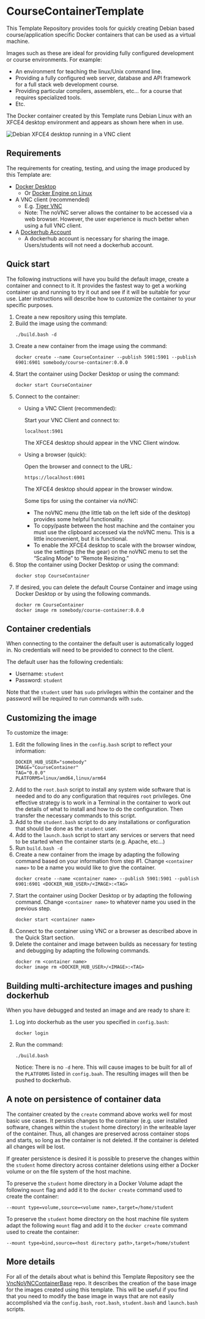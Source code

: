 # CourseContainerTemplate

This Template Repository provides tools for quickly creating Debian based course/application specific Docker containers that can be used as a virtual machine.  

Images such as these are ideal for providing fully configured development or course environments.  For example:
* An environment for teaching the linux/Unix command line.
* Providing a fully configured web server, database and API framework for a full stack web development course.
* Providing particular compilers, assemblers, etc... for a course that requires specialized tools.
* Etc.

The Docker container created by this Template runs Debian Linux with an XFCE4 desktop environment and appears as shown here when in use.

![Debian XFCE4 desktop running in a VNC client](desktop.jpg)

## Requirements

The requirements for creating, testing, and using the image produced by this Template are:
* [Docker Desktop](https://docs.docker.com/desktop/install/windows-install/)
  * Or [Docker Engine on Linux](https://docs.docker.com/engine/install/)
* A VNC client (recommended)
  * E.g. [Tiger VNC](https://sourceforge.net/projects/tigervnc/files/stable/)
  * Note: The noVNC server allows the container to be accessed via a web browser.  However, the user experience is much better when using a full VNC client.
* A [Dockerhub Account](https://hub.docker.com/)
  * A dockerhub account is necessary for sharing the image. Users/students will not need a dockerhub account.

## Quick start

The following instructions will have you build the default image, create a container and connect to it.  It provides the fastest way to get a working container up and running to try it out and see if it will be suitable for your use. Later instructions will describe how to customize the container to your specific purposes.

1. Create a new repository using this template.
2. Build the image using the command:
   ```
   ./build.bash -d
   ```
3. Create a new container from the image using the command:
   ```
   docker create --name CourseContainer --publish 5901:5901 --publish 6901:6901 somebody/course-container:0.0.0
   ```
4. Start the container using Docker Desktop or using the command:
   ```
   docker start CourseContainer
   ```
5. Connect to the container:
   * Using a VNC Client (recommended):
  
     Start your VNC Client and connect to:
     ```
     localhost:5901
     ```

     The XFCE4 desktop should appear in the VNC Client window.

   * Using a browser (quick):

     Open the browser and connect to the URL: 
     ```
     https://localhost:6901
     ```

     The XFCE4 desktop should appear in the browser window.  
 
     Some tips for using the container via noVNC:
     * The noVNC menu (the little tab on the left side of the desktop) provides some helpful functionality.
     * To copy/paste between the host machine and the container you must use the clipboard accessed via the noVNC menu. This is a little inconvenient, but it is functional.
     * To enable the XFCE4 desktop to scale with the browser window, use the settings (the the gear) on the noVNC menu to set the “Scaling Mode” to “Remote Resizing.”
6. Stop the container using Docker Desktop or using the command:
   ```
   docker stop CourseContainer
   ```
7. If desired, you can delete the default Course Container and image using Docker Desktop or by using the following commands.
   ```
   docker rm CourseContainer
   docker image rm somebody/course-container:0.0.0
   ```

## Container credentials

When connecting to the container the default user is automatically logged in.  No credentials will need to be provided to connect to the client. 

The default user has the following credentials:
* Username: `student`
* Password: `student`

Note that the `student` user has `sudo` privileges within the container and the password will be required to run commands with `sudo`.

## Customizing the image

To customize the image:

1. Edit the following lines in the `config.bash` script to reflect your information:
   ```
   DOCKER_HUB_USER="somebody"
   IMAGE="CourseContainer"
   TAG="0.0.0"
   PLATFORMS=linux/amd64,linux/arm64
   ```
2. Add to the `root.bash` script to install any system wide software that is needed and to do any configuration that requires `root` privileges.  One effective strategy is to work in a Terminal in the container to work out the details of what to install and how to do the configuration.  Then transfer the necessary commands to this script.
3. Add to the `student.bash` script to do any installations or configuration that should be done as the `student` user.
4. Add to the `launch.bash` script to start any services or servers that need to be started when the container starts (e.g. Apache, etc...)
5. Run `build.bash -d` 
6. Create a new container from the image by adapting the following command based on your information from step #1.  Change `<container name>` to be a name you would like to give the container.
   ```
   docker create --name <container name> --publish 5901:5901 --publish 6901:6901 <DOCKER_HUB_USER>/<IMAGE>:<TAG>
   ```
7. Start the container using Docker Desktop or by adapting the following command.  Change `<container name>` to whatever name you used in the previous step.
   ```
   docker start <container name>
   ```
8. Connect to the container using VNC or a browser as described above in the Quick Start section.
9. Delete the container and image between builds as necessary for testing and debugging by adapting the following commands.
   ```
   docker rm <container name>
   docker image rm <DOCKER_HUB_USER>/<IMAGE>:<TAG>
   ```

## Building multi-architecture images and pushing dockerhub

When you have debugged and tested an image and are ready to share it:

1. Log into dockerhub as the user you specified in `config.bash`:
   ```
   docker login
   ```
2. Run the command:
   ```
   ./build.bash
   ```
   Notice: There is no `-d` here.  This will cause images to be built for all of the `PLATFORMS` listed in `config.baah`.  The resulting images will then be pushed to dockerhub.

## A note on persistence of container data

The container created by the `create` command above works well for most basic use cases. It persists changes to the container (e.g. user installed software, changes within the `student` home directory) in the writeable layer of the container.  Thus, all changes are preserved across container stops and starts, so long as the container is not deleted.  If the container is deleted all changes will be lost. 

If greater persistence is desired it is possible to preserve the changes within the `student` home directory across container deletions using either a Docker volume or on the file system of the host machine.  

To preserve the `student` home directory in a Docker Volume adapt the following `mount` flag and add it to the `docker create` command used to create the container:

```
--mount type=volume,source=<volume name>,target=/home/student
```

To preserve the `student` home directory on the host machine file system adapt the following `mount` flag and add it to the `docker create` command used to create the container:

```
--mount type=bind,source=<host directory path>,target=/home/student
```

## More details

For all of the details about what is behind this Template Repository see the [VncNoVNCContainerBase](https://github.com/braughtg/VncNoVncContainerBase) repo. It describes the creation of the base image for the images created using this template.  This will be useful if you find that you need to modify the base image in ways that are not easily accomplished via the `config.bash`, `root.bash`, `student.bash` and `launch.bash` scripts.
